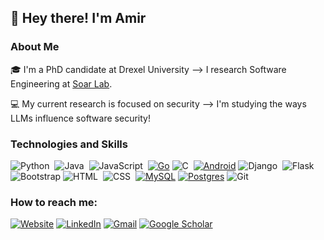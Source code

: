 ## 👋 Hey there! I'm Amir

### About Me
🎓 I'm a PhD candidate at Drexel University --> I research Software Engineering at [Soar Lab](https://soar-lab.github.io/).

💻 My current research is focused on security --> I'm studying the ways LLMs influence software security!

### Technologies and Skills
![Python](https://img.shields.io/badge/-Python-05122A?style=flat&logo=python)&nbsp;
![Java](https://img.shields.io/badge/-Java-05122A?style=flat&logo=Java&logoColor=FFA518)&nbsp;
![JavaScript](https://img.shields.io/badge/-JavaScript-05122A?style=flat&logo=javascript)&nbsp;
[![Go](https://img.shields.io/badge/Go-%2300ADD8.svg?&logo=go&logoColor=white)](#)
![C](https://img.shields.io/badge/-C-05122A?style=flat&logo=C&logoColor=A8B9CC)&nbsp;
[![Android](https://img.shields.io/badge/Android-3DDC84?logo=android&logoColor=white)](#)
![Django](https://img.shields.io/badge/-Django-05122A?style=flat&logo=django&logoColor=092E20)&nbsp;
![Flask](https://img.shields.io/badge/-Flask-05122A?style=flat&logo=flask)&nbsp;
![Bootstrap](https://img.shields.io/badge/-Bootstrap-05122A?style=flat&logo=bootstrap&logoColor=563D7C)
![HTML](https://img.shields.io/badge/-HTML-05122A?style=flat&logo=HTML5)&nbsp;
![CSS](https://img.shields.io/badge/-CSS-05122A?style=flat&logo=CSS3&logoColor=1572B6)&nbsp;
[![MySQL](https://img.shields.io/badge/MySQL-4479A1?logo=mysql&logoColor=fff)](#)
[![Postgres](https://img.shields.io/badge/Postgres-%23316192.svg?logo=postgresql&logoColor=white)](#)
![Git](https://img.shields.io/badge/-Git-05122A?style=flat&logo=git)&nbsp;

### How to reach me:
[![Website](https://img.shields.io/badge/🌐%20Website-0A66C2?style=flat&logoColor=white)](https://amiralisajadi.github.io/)
[![LinkedIn](https://img.shields.io/badge/Linkedin-%230077B5.svg?logo=linkedin&logoColor=white)](https://www.linkedin.com/in/amirali-sajadi-a169a821b/)
[![Gmail](https://img.shields.io/badge/Gmail-D14836?logo=gmail&logoColor=white)](mailto:amirali.sajadi@drexel.edu)
[![Google Scholar](https://img.shields.io/badge/Google_Scholar-4285F4?style=flat&logo=google-scholar&logoColor=white)](https://scholar.google.com/citations?user=-QrOJroAAAAJ&hl=en&oi=ao)
